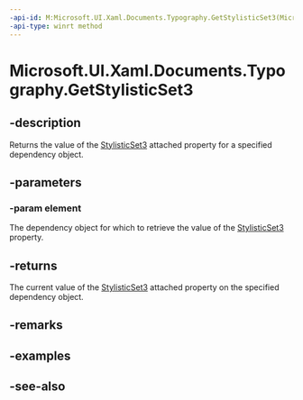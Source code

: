 ```yaml
---
-api-id: M:Microsoft.UI.Xaml.Documents.Typography.GetStylisticSet3(Microsoft.UI.Xaml.DependencyObject)
-api-type: winrt method
---
```


<!-- Method syntax
public bool GetStylisticSet3(Windows.UI.Xaml.DependencyObject element)
-->

# Microsoft.UI.Xaml.Documents.Typography.GetStylisticSet3

## -description
Returns the value of the [StylisticSet3](/windows/winui/api/microsoft.ui.xaml.documents.typography#xaml-attached-properties) attached property for a specified dependency object.

## -parameters
### -param element
The dependency object for which to retrieve the value of the [StylisticSet3](/windows/winui/api/microsoft.ui.xaml.documents.typography#xaml-attached-properties) property.

## -returns
The current value of the [StylisticSet3](/windows/winui/api/microsoft.ui.xaml.documents.typography#xaml-attached-properties) attached property on the specified dependency object.

## -remarks

## -examples

## -see-also
